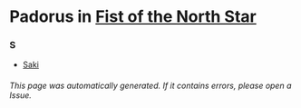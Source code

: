# Padorus in [Fist of the North Star](https://myanimelist.net/anime/967/Hokuto_no_Ken)

### S
* [Saki](https://github.com/shadow578/Project-Padoru/blob/master/table-of-contents/characters/Saki.md)

###### This page was automatically generated. If it contains errors, please open a Issue.
